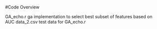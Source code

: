 #Code Overview

GA_echo.r ga implementation to select best subset of features based on AUC
data_2.csv test data for GA_echo.r
